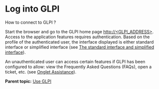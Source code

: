Log into GLPI
=============

How to connect to GLPI ?

Start the browser and go to the GLPI home page
[http://<GLPI\_ADDRESS\>](http://<ADRESSE_GLPI>). Access to the
application features requires authentication. Based on the profile of
the authenticated user, the interface displayed is either standard
interface or simplified interface (see [The standard interface and
simplified
interface](navigate_interface.html "According to its clearance, the user uses the standard interface or the simplified interface.")).

An unauthenticated user can access certain features if GLPI has been
configured to allow: view the Frequently Asked Questions (FAQs), open a
ticket, etc. (see [Onglet
Assistance](config_common_assist.html "Cet onglet permet de paramétrer le comportement de la partie assistance de GLPI.")).

**Parent topic:** [Use GLPI](../glpi/use.html "Use GLPI")
